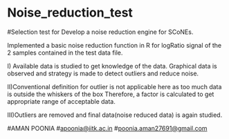 # Noise_reduction_test
#Selection test for Develop a noise reduction engine for SCoNEs.

Implemented a basic noise reduction function in R for logRatio signal of the 2 samples contained in the test data file.

I) Available data is studied to get knowledge of the data.
  Graphical data is observed and strategy is made to detect outliers and reduce noise.
  
II)Conventional definition for outlier is not applicable here as too much data is outside the whiskers of the box
  Therefore, a factor is calculated to get appropriate range of acceptable data.
  
III)Outliers are removed and final data(noise reduced data) is again studied.

#AMAN POONIA
#apoonia@iitk.ac.in
#poonia.aman27691@gmail.com

